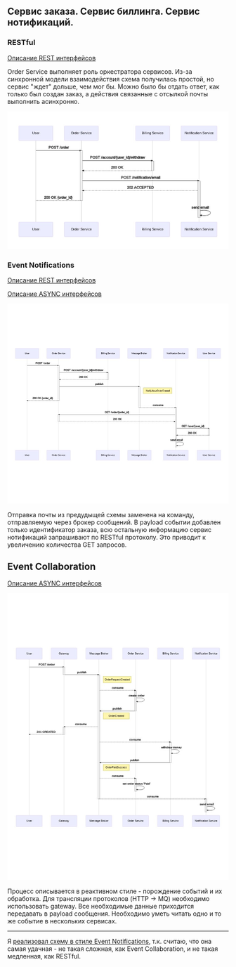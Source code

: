 ## Сервис заказа. Сервис биллинга. Сервис нотификаций.

### RESTful

[Описание REST интерфейсов](docs/restful_openapi.yaml)

Order Service выполняет роль оркестратора сервисов.
Из-за синхронной модели взаимодействия схема получилась простой, но сервис "ждет" дольше, чем мог бы.
Можно было бы отдать ответ, как только был создан заказ, а действия связанные с отсылкой почты выполнить асинхронно. 

![restful.jpg](docs/restful.jpg)

### Event Notifications

[Описание REST интерфейсов](docs/notification_events_openapi.yaml)

[Описание ASYNC интерфейсов](docs/notification_events_asyncapi.yaml)

![notification_events.jpg](docs/notification_events.jpg)

Отправка почты из предудыщей схемы заменена на команду, отправляемую через брокер сообщений.
В payload событии добавлен только идентификатор заказа, всю остальную информацию сервис нотификаций запрашивают по RESTful протоколу.
Это приводит к увеличению количества GET запросов. 

## Event Collaboration

[Описание ASYNC интерфейсов](docs/event-collab_asyncapi.yaml)

![event-collab.jpg](docs/event-collab.jpg)

Процесс описывается в реактивном стиле - порождение событий и их обработка.
Для трансляции протоколов (HTTP -> MQ) необходимо использовать gateway.
Все необходимые данные приходится передавать в payload сообщения.
Необходимо уметь читать одно и то же событие в нескольких сервисах.

---

Я [реализовал схему в стиле Event Notifications](description.md), т.к. считаю, что она самая удачная - не такая сложная, как Event Collaboration, и не такая медленная, как RESTful.
  